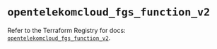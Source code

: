 # `opentelekomcloud_fgs_function_v2`

Refer to the Terraform Registry for docs: [`opentelekomcloud_fgs_function_v2`](https://registry.terraform.io/providers/opentelekomcloud/opentelekomcloud/1.36.10/docs/resources/fgs_function_v2).
